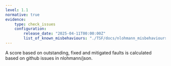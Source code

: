 ```yaml
---
level: 1.1
normative: true
evidence:
    type: check_issues
    configuration:
        release_date: "2025-04-11T00:00:00Z"
        list_of_known_misbehaviours: "./TSF/docs/nlohmann_misbehaviours_comments.md"
---
```


A score based on outstanding, fixed and mitigated faults is calculated based on github issues in nlohmann/json.